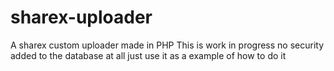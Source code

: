 # sharex-uploader
A sharex custom uploader made in PHP 
This is work in progress no security added to the database at all just use it as a example of how to do it
